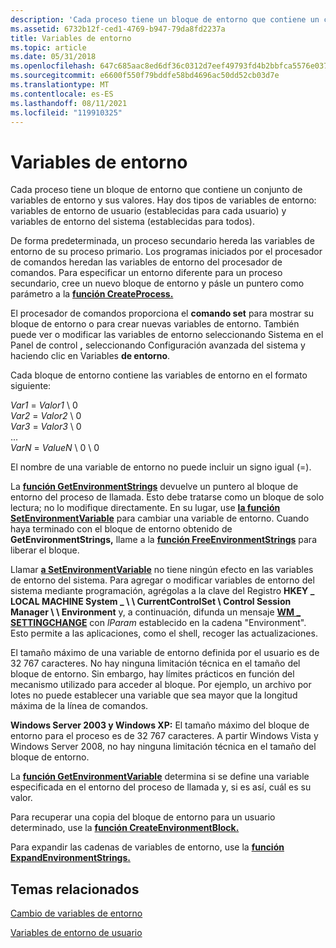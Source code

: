 ```yaml
---
description: 'Cada proceso tiene un bloque de entorno que contiene un conjunto de variables de entorno y sus valores. Hay dos tipos de variables de entorno: variables de entorno de usuario (establecidas para cada usuario) y variables de entorno del sistema (establecidas para todos).'
ms.assetid: 6732b12f-ced1-4769-b947-79da8fd2237a
title: Variables de entorno
ms.topic: article
ms.date: 05/31/2018
ms.openlocfilehash: 647c685aac8ed6df36c0312d7eef49793fd4b2bbfca5576e0377e59da31dd777
ms.sourcegitcommit: e6600f550f79bddfe58bd4696ac50dd52cb03d7e
ms.translationtype: MT
ms.contentlocale: es-ES
ms.lasthandoff: 08/11/2021
ms.locfileid: "119910325"
---
```

# <a name="environment-variables"></a>Variables de entorno

Cada proceso tiene un bloque de entorno que contiene un conjunto de variables de entorno y sus valores. Hay dos tipos de variables de entorno: variables de entorno de usuario (establecidas para cada usuario) y variables de entorno del sistema (establecidas para todos).

De forma predeterminada, un proceso secundario hereda las variables de entorno de su proceso primario. Los programas iniciados por el procesador de comandos heredan las variables de entorno del procesador de comandos. Para especificar un entorno diferente para un proceso secundario, cree un nuevo bloque de entorno y pásle un puntero como parámetro a la [**función CreateProcess.**](/windows/win32/api/processthreadsapi/nf-processthreadsapi-createprocessa)

El procesador de comandos proporciona el **comando set** para mostrar su bloque de entorno o para crear nuevas variables de entorno. También puede ver o modificar las  variables de entorno seleccionando Sistema en el Panel de control **,** seleccionando Configuración avanzada del sistema y haciendo clic en Variables **de entorno**.

Cada bloque de entorno contiene las variables de entorno en el formato siguiente:<dl> *Var1* = *Valor1* \\ 0  
*Var2* = *Valor2* \\ 0  
*Var3* = *Valor3* \\ 0  
...  
*VarN* = *ValueN* \\ 0 \\ 0  
</dl>

El nombre de una variable de entorno no puede incluir un signo igual (=).

La [**función GetEnvironmentStrings**](/windows/win32/api/processenv/nf-processenv-getenvironmentstrings) devuelve un puntero al bloque de entorno del proceso de llamada. Esto debe tratarse como un bloque de solo lectura; no lo modifique directamente. En su lugar, use [**la función SetEnvironmentVariable**](/windows/desktop/api/WinBase/nf-winbase-setenvironmentvariable) para cambiar una variable de entorno. Cuando haya terminado con el bloque de entorno obtenido de **GetEnvironmentStrings,** llame a la [**función FreeEnvironmentStrings**](/windows/win32/api/processenv/nf-processenv-freeenvironmentstringsa) para liberar el bloque.

Llamar [**a SetEnvironmentVariable**](/windows/desktop/api/WinBase/nf-winbase-setenvironmentvariable) no tiene ningún efecto en las variables de entorno del sistema. Para agregar o modificar variables de entorno del sistema mediante programación, agrégolas a la clave del Registro **HKEY \_ LOCAL MACHINE System \_ \\ \\ CurrentControlSet \\ Control Session Manager \\ \\ Environment** y, a continuación, difunda un mensaje [**WM \_ SETTINGCHANGE**](/windows/desktop/winmsg/wm-settingchange) con *lParam* establecido en la cadena "Environment". Esto permite a las aplicaciones, como el shell, recoger las actualizaciones.

El tamaño máximo de una variable de entorno definida por el usuario es de 32 767 caracteres. No hay ninguna limitación técnica en el tamaño del bloque de entorno. Sin embargo, hay límites prácticos en función del mecanismo utilizado para acceder al bloque. Por ejemplo, un archivo por lotes no puede establecer una variable que sea mayor que la longitud máxima de la línea de comandos.

**Windows Server 2003 y Windows XP:** El tamaño máximo del bloque de entorno para el proceso es de 32 767 caracteres. A partir Windows Vista y Windows Server 2008, no hay ninguna limitación técnica en el tamaño del bloque de entorno.

La [**función GetEnvironmentVariable**](/windows/desktop/api/WinBase/nf-winbase-getenvironmentvariable) determina si se define una variable especificada en el entorno del proceso de llamada y, si es así, cuál es su valor.

Para recuperar una copia del bloque de entorno para un usuario determinado, use la [**función CreateEnvironmentBlock.**](/windows/win32/api/userenv/nf-userenv-createenvironmentblock)

Para expandir las cadenas de variables de entorno, use la [**función ExpandEnvironmentStrings.**](/windows/desktop/api/processenv/nf-processenv-expandenvironmentstringsa)

## <a name="related-topics"></a>Temas relacionados

<dl> <dt>

[Cambio de variables de entorno](changing-environment-variables.md)
</dt> <dt>

[Variables de entorno de usuario](../shell/user-environment-variables.md)
</dt> </dl>

 

 
